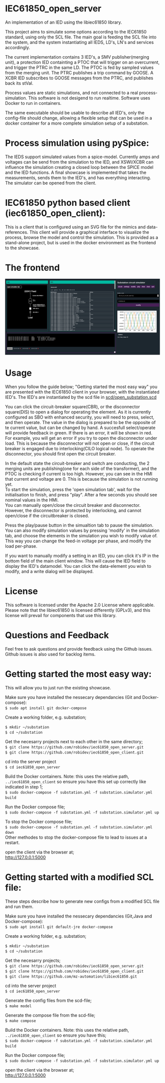 # IEC61850_open_server
An implementation of an IED using the libiec61850 library.

This project aims to simulate some options according to the IEC61850 standard, using only the SCL file. 
The main goal is feeding the SCL file into the system, and the system instantiating all IEDS, LD's, 
LN's and services accordingly.

The current implementation contains 3 IED's, a SMV publisher(merging unit), a protection IED containting 
a PTOC that will trigger on an overcurrent, and trigger the PTRC in the same LD. The PTOC is fed by 
sampled values from the merging unit. The PTRC publishes a trip command by GOOSE.
A XCBR IED subscribes to GOOSE messages from the PTRC, and publishes back its stVal.

Process values are static simulations, and not connected to a real process-simulation. This software is not desigend to run realtime. Software uses Docker to run in containers.

The same executable should be usable to describe all IED's, only the config-file should change, allowing
a flexible setup that can be used in a docker container for a more complete simulation setup of a substation.

# Process simulation using pySpice:  
The IEDS support simulated values from a spice-model. 
Currently amps and voltages can be send from the simulation to the IED, and XSWI/XCBR can influence the simulation creating a closed loop between the SPICE model and the IED functions. 
A final showcase is implemented that takes the measurements, sends them to the IED's, and has everything interacting. The simulator can be opened from the client. 

# IEC61850 python based client (iec61850_open_client):  
This is a client that is configured using an SVG file for the mimics and data-references. 
This client will provide a graphical interface to visualize the process, browse the model and control the simulation. 
This is provided as a stand-alone project, but is used in the docker environment as the frontend to the showcase. 

# The frontend
![Alt text](screenshot.png?raw=true "Screenshot of the frontend")

# Usage
When you follow the guide below; "Getting started the most easy way" you are presented with the IEC61850 client in your browser, with the instantiated IED's. The IED's are instantiated by 
the scd file in [scd/open_substation.scd](scd/open_substation.scd)  

You can click the circuit-breaker square(CBR), or the disconnector square(DIS) to open a dialog for operating the element. As it is currently configured as SBO with enhanced security,
you will need to press, select, and then operate. The value in the dialog is prepared to be the opposite of te current value, but can be changed by hand. A succesfull select/operate will
provide feedback in green. If there is an error, it will be shown in red. For example, you will get an error if you try to open the disconnector under load. 
This is because the disconnector will not open or close, if the circuit breaker is engaged due to interlocking(CILO logical node). To operate the disconnector, you should first open the 
circuit breaker.  

In the default state the circuit-breaker and switch are conducting, the 2 merging units are publishing(one for each side of the transformer), and the PTOC is checking if current is too high.
However, you can see in the HMI that current and voltage are 0. This is because the simulation is not running yet.  
To start the simulation, press the 'open simulation tab', wait for the initialisation to finish, and press "play". After a few seconds you should see nominal values in the HMI.  
You can manually open/close the circuit breaker and disconnector. However, the disconnector is protected by interlocking, and cannot open/close if the circuitbreaker is closed.  

Press the play/pause button in the simualtion tab to pause the simulation. You can also modify simulation values by pressing 'modify' in the simulation tab, and choose the elements
in the simulation you wish to modify value of. This way you can change the feed-in voltage per phase, and modify the load per-phase.  

If you want to manually modify a setting in an IED, you can click it's IP in the bottom field of the main client window. This will cause the IED field to display the IED's datamodel.
You can click the data-element you wish to modify, and a write dialog will be displayed.  

# License
This software is licensed under the Apache 2.0 License where applicable. Please note that the libiec61850 is licensed differently (GPLv3), and this license will prevail for components that use this library. 

# Questions and Feedback

Feel free to ask questions and provide feedback using the Github issues. Github issues is also used for backlog items.

# Getting started the most easy way:

This will allow you to just run the existing showcase.

Make sure you have installed the nessecary dependancies (Git and Docker-compose):  
`$ sudo apt install git docker-compose` 

Create a working folder, e.g. substation;  
  
`$ mkdir ~/substation`  
`$ cd ~/substation`  

Get the necesarry projects next to each other in the same directory;  
`$ git clone https://github.com/robidev/iec61850_open_server.git`  
`$ git clone https://github.com/robidev/iec61850_open_client.git`  

cd into the server project  
`$ cd iec61850_open_server`  

Build the Docker containers. Note: this uses the relative path, `../iec61850_open_client` so ensure you have this set up correctly like indicated in step 1;  
`$ sudo docker-compose -f substation.yml -f substation.simulator.yml build`  

Run the Docker compose file;  
`$ sudo docker-compose -f substation.yml -f substation.simulator.yml up`  

To stop the Docker compose file;  
`$ sudo docker-compose -f substation.yml -f substation.simulator.yml down`  
Other methodes to stop the docker-compose file to lead to issues at a restart.  

open the client via the browser at;  
http://127.0.0.1:5000

# Getting started with a modified SCL file:

These steps describe how to generate new configs from a modified SCL file and run them.  

Make sure you have installed the nessecary dependancies (Git,Java and Docker-compose):  
`$ sudo apt install git default-jre docker-compose` 

Create a working folder, e.g. substation;  
  
`$ mkdir ~/substation`  
`$ cd ~/substation`  
  
Get the necesarry projects;  
`$ git clone https://github.com/robidev/iec61850_open_server.git`  
`$ git clone https://github.com/robidev/iec61850_open_client.git`  
`$ git clone https://github.com/mz-automation/libiec61850.git`  

cd into the server project  
`$ cd iec61850_open_server`  
  
Generate the config files from the scd-file;  
`$ make model`  
  
Generate the compose file from the scd-file;  
`$ make compose`  
  
Build the Docker containers. Note: this uses the relative path, `../iec61850_open_client` so ensure you have this;  
`$ sudo docker-compose -f substation.yml -f substation.simulator.yml build`  

Run the Docker compose file;  
`$ sudo docker-compose -f substation.yml -f substation.simulator.yml up`  

open the client via the browser at;  
http://127.0.0.1:5000

